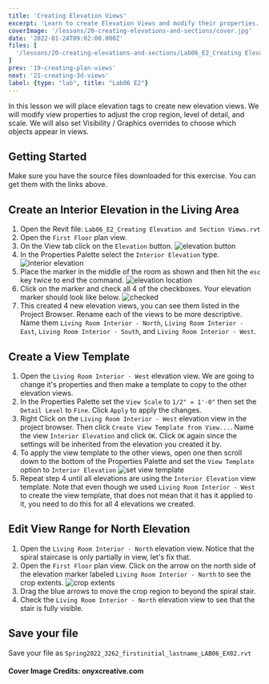 ```yaml
---
title: 'Creating Elevation Views'
excerpt: 'Learn to create Elevation Views and modify their properties.'
coverImage: '/lessons/20-creating-elevations-and-sections/cover.jpg'
date: '2022-01-24T09:02:00.000Z'
files: [
  '/lessons/20-creating-elevations-and-sections/Lab06_E2_Creating Elevation and Section Views.rvt'
]
prev: '19-creating-plan-views'
next: '21-creating-3d-views'
label: {type: "lab", title: "Lab06 E2"}
---
```


In this lesson we will place elevation tags to create new elevation views. We will modify view properties to adjust the crop region, level of detail, and scale. We will also set Visibility / Graphics overrides to choose which objects appear in views.

## Getting Started

Make sure you have the source files downloaded for this exercise. You can get them with the links above.

## Create an Interior Elevation in the Living Area

1. Open the Revit file: ``Lab06_E2_Creating Elevation and Section Views.rvt``
2. Open the ``First Floor`` plan view.
3. On the View tab click on the ``Elevation`` button.
![elevation button](/lessons/20-creating-elevations-and-sections/elevation.png)
4. In the Properties Palette select the ``Interior Elevation`` type.
![interior elevation](/lessons/20-creating-elevations-and-sections/interior-elevation.png)
5. Place the marker in the middle of the room as shown and then hit the ``esc`` key twice to end the command.
![elevation location](/lessons/20-creating-elevations-and-sections/elevation-location.png)
6. Click on the marker and check all 4 of the checkboxes. Your elevation marker should look like below.
![checked](/lessons/20-creating-elevations-and-sections/checked.png)
7. This created 4 new elevation views, you can see them listed in the Project Browser. Rename each of the views to be more descriptive. Name them ``Living Room Interior - North``, ``Living Room Interior - East``, ``Living Room Interior - South``, and ``Living Room Interior - West``.

## Create a View Template

1. Open the ``Living Room Interior - West`` elevation view. We are going to change it's properties and then make a template to copy to the other elevation views.
2. In the Properties Palette set the ``View Scale`` to ``1/2" = 1'-0"`` then set the ``Detail Level`` to ``Fine``. Click ``Apply`` to apply the changes.
3. Right Click on the ``Living Room Interior - West`` elevation view in the project browser. Then click ``Create View Template from View...``. Name the view ``Interior Elevation`` and click ``OK``. Click ``OK`` again since the settings will be inherited from the elevation you created it by.
4. To apply the view template to the other views, open one then scroll down to the bottom of the Properties Palette and set the ``View Template`` option to ``Interior Elevation``
![set view template](/lessons/20-creating-elevations-and-sections/set-view-template.png)
5. Repeat step 4 until all elevations are using the ``Interior Elevation`` view template. Note that even though we used ``Living Room Interior - West`` to create the view template, that does not mean that it has it applied to it, you need to do this for all 4 elevations we created.

## Edit View Range for North Elevation

1. Open the ``Living Room Interior - North`` elevation view. Notice that the spiral staircase is only partially in view, let's fix that.
2. Open the ``First Floor`` plan view. Click on the arrow on the north side of the elevation marker labeled ``Living Room Interior - North`` to see the crop extents.
![crop extents](/lessons/20-creating-elevations-and-sections/crop-extends.png)
3. Drag the blue arrows to move the crop region to beyond the spiral stair.
4. Check the ``Living Room Interior - North`` elevation view to see that the stair is fully visible.

## Save your file

Save your file as ``Spring2022_3262_firstinitial_lastname_LAB06_EX02.rvt``

#### Cover Image Credits: onyxcreative.com